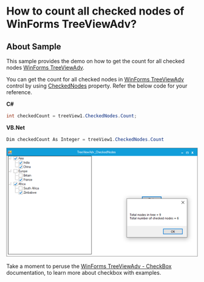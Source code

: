 # How to count all checked nodes of WinForms TreeViewAdv?

## About Sample
This sample provides the demo on how to get the count for all checked nodes [WinForms TreeViewAdv](https://www.syncfusion.com/winforms-ui-controls/treeview).

You can get the count for all checked nodes in [WinForms TreeViewAdv](https://www.syncfusion.com/winforms-ui-controls/treeview) control by using [CheckedNodes](https://help.syncfusion.com/cr/windowsforms/Syncfusion.Windows.Forms.Tools.TreeViewAdv.html#Syncfusion_Windows_Forms_Tools_TreeViewAdv_CheckedNodes) property. Refer the below code for your reference.

**C#**
```csharp
int checkedCount = treeView1.CheckedNodes.Count;
```

**VB.Net**
```csharp
Dim checkedCount As Integer = treeView1.CheckedNodes.Count
```

![count of checked nodes](output.png)

Take a moment to peruse the [WinForms TreeViewAdv - CheckBox](https://help.syncfusion.com/windowsforms/treeview/getting-started#checkbox) documentation, to learn more about checkbox with examples.
